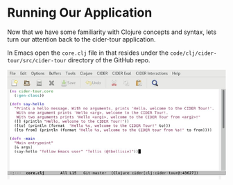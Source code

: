 # Running Our Application

Now that we have some familiarity with Clojure concepts and syntax, lets turn our attention back to the cider-tour application.

In Emacs open the `core.clj` file in that resides under the `code/clj/cider-tour/src/cider-tour` directory of the GitHub repo.

![Clojure source - core.clj](images/core_clj.jpg)

